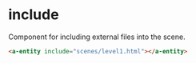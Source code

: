 # include

Component for including external files into the scene.

```html
<a-entity include="scenes/level1.html"></a-entity>
```
